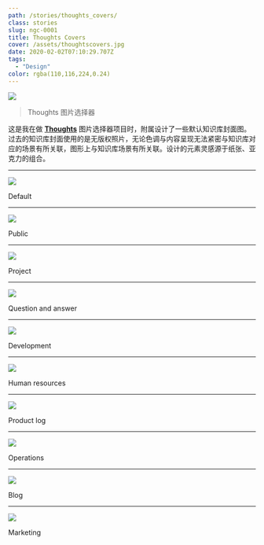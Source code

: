 ```yaml
---
path: /stories/thoughts_covers/
class: stories
slug: ngc-0001
title: Thoughts Covers
cover: /assets/thoughtscovers.jpg
date: 2020-02-02T07:10:29.707Z
tags:
  - "Design"
color: rgba(110,116,224,0.24)
---
```


![](https://dl.airtable.com/.attachments/fa8f07cd6e7d206bd77690575efb6ae0/95c06fd6/1.jpg)

> Thoughts 图片选择器

这是我在做 [**Thoughts**](https://thoughts.teambition.com/site) 图片选择器项目时，附属设计了一些默认知识库封面图。过去的知识库封面使用的是无版权照片，无论色调与内容呈现无法紧密与知识库对应的场景有所关联，图形上与知识库场景有所关联。设计的元素灵感源于纸张、亚克力的组合。

---

![](https://dl.airtable.com/.attachments/c72e29771d3d5183688ee1193ba197a0/2cd0584e/Default.jpg)

Default

---

![](https://dl.airtable.com/.attachments/f13a6005d76f5d0918558ac1a18ba1ae/213e7f0a/Public.jpg)

Public

---

![](https://dl.airtable.com/.attachments/540e167f5758efe574af6e519fc9fea0/e85ee1a8/Project.jpg)

Project

---

![](https://dl.airtable.com/.attachments/59289579db2f15d28acea59cd614368e/dcdd4b61/Questionandanswer.jpg)

Question and answer

---

![](https://dl.airtable.com/.attachments/8a92337928326a77400f9eb52bb65e5e/f271c590/Development.jpg)

Development

---

![](https://dl.airtable.com/.attachments/f40bec43900ee1fd6d1ba5d643aafc4c/7798c95e/Humanresources.jpg)

Human resources

---

![](https://dl.airtable.com/.attachments/6f1bde20625c82f45d5f467e249c200e/1e78ce70/Productlog.jpg)

Product log

---

![](https://dl.airtable.com/.attachments/f69e3f021b60f962f44e86fdde7a7cad/1c5c2e23/Operations.jpg)

Operations

---

![](https://dl.airtable.com/.attachments/64b96b6f0aef7923f04ebc520beb85db/4f2fd9dc/Blog.jpg)

Blog

---

![](https://dl.airtable.com/.attachments/56f73dd6b88bf5bff0ed493e0e540fbd/b162f8c0/Marketing.jpg)

Marketing
